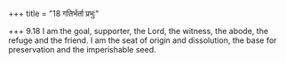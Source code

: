 +++
title = "18 गतिर्भर्ता प्रभुः"

+++
9.18 I am the goal, supporter, the Lord, the witness, the abode, the
refuge and the friend. I am the seat of origin and dissolution, the base
for preservation and the imperishable seed.
